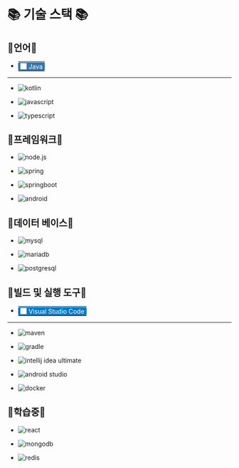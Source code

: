 # 📚 기술 스택 📚

## 📓언어📓

- <table>
    <tr>
      <td style="display: inline-flex; align-items: center; gap: 5px; background-color: #3776AB; color: white; padding: 1px 5px; border-radius: 3px;">
        <img src="./img/java.png" alt="Java Icon" width="14" height="14">
        Java
      </td>
    </tr>
  </table>

---

- ![kotlin](https://img.shields.io/badge/Kotlin-7F52FF?style=flat&logo=kotlin&logoColor=white "kotlin")

- ![javascript](https://img.shields.io/badge/Javascript-F7DF1E?style=flat&logo=javascript&logoColor=white "javascript")

- ![typescript](https://img.shields.io/badge/Typescript-3178C6?style=flat&logo=typescript&logoColor=white "typescript")

## 📙프레임워크📙

- ![node.js](https://img.shields.io/badge/Node.js-5FA04E?style=flat&logo=nodedotjs&logoColor=white "node.js")

- ![spring](https://img.shields.io/badge/Spring-6DB33F?style=flat&logo=spring&logoColor=white "spring")

- ![springboot](https://img.shields.io/badge/Springboot-6DB33F?style=flat&logo=springboot&logoColor=white "springboot")

- ![android](https://img.shields.io/badge/Android-34A853?style=flat&logo=android&logoColor=white "android")

## 📘데이터 베이스📘

- ![mysql](https://img.shields.io/badge/MySQL-4479A1?style=flat&logo=mysql&logoColor=white "mysql")

- ![mariadb](https://img.shields.io/badge/Mariadb-003545?style=flat&logo=mariadb&logoColor=white "mariadb")

- ![postgresql](https://img.shields.io/badge/Postgresql-4169E1?style=flat&logo=postgresql&logoColor=white "postgresql")

## 📗빌드 및 실행 도구📗

- <table>
    <tr>
      <td style="display: inline-flex; align-items: center; gap: 5px; background-color: #007acc; color: white; padding: 1px 5px; border-radius: 3px;">
          <img src="./img/vscode.png" alt="Vscode Icon" width="14" height="14">
      Visual Studio Code
      </td>
    </tr>
  </table>

---

- ![maven](https://img.shields.io/badge/Maven-C71A36?style=flat&logo=apachemaven "maven")

- ![gradle](https://img.shields.io/badge/Gradle-02303A?style=flat&logo=gradle "gradle")

- ![intellij idea ultimate](https://img.shields.io/badge/IntelliJ_IDEA_Ultimate-000000?style=flat&logo=intellijidea&logoColor=white "intellij idea")

- ![android studio](https://img.shields.io/badge/Android_Studio-3DDC84?style=flat&logo=androidstudio&logoColor=white "android studio")

- ![docker](https://img.shields.io/badge/docker-2496ED?style=flat&logo=docker&logoColor=white "docker")

## 🔖학습중🔖

- ![react](https://img.shields.io/badge/React-00569c?style=flat&logo=React&logoColor=white "react")

- ![mongodb](https://img.shields.io/badge/Mongodb-47A248?style=flat&logo=mongodb&logoColor=white "mongodb")

- ![redis](https://img.shields.io/badge/Redis-FF4438?style=flat&logo=redis&logoColor=white "redis")
